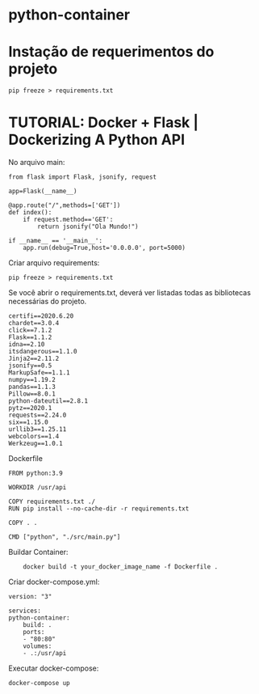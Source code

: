 # python-container

# Instação de requerimentos do projeto

    pip freeze > requirements.txt

# TUTORIAL: Docker + Flask | Dockerizing A Python API

No arquivo main:

    from flask import Flask, jsonify, request

    app=Flask(__name__)

    @app.route("/",methods=['GET'])
    def index():
        if request.method=='GET':
            return jsonify("Ola Mundo!")

    if __name__ == '__main__':
        app.run(debug=True,host='0.0.0.0', port=5000)

Criar arquivo requirements:

    pip freeze > requirements.txt

Se você abrir o requirements.txt, deverá ver listadas todas as bibliotecas necessárias do projeto.

    certifi==2020.6.20
    chardet==3.0.4
    click==7.1.2
    Flask==1.1.2
    idna==2.10
    itsdangerous==1.1.0
    Jinja2==2.11.2
    jsonify==0.5
    MarkupSafe==1.1.1
    numpy==1.19.2
    pandas==1.1.3
    Pillow==8.0.1
    python-dateutil==2.8.1
    pytz==2020.1
    requests==2.24.0
    six==1.15.0
    urllib3==1.25.11
    webcolors==1.4
    Werkzeug==1.0.1

Dockerfile

    FROM python:3.9

    WORKDIR /usr/api

    COPY requirements.txt ./
    RUN pip install --no-cache-dir -r requirements.txt

    COPY . .

    CMD ["python", "./src/main.py"]

Buildar Container:

        docker build -t your_docker_image_name -f Dockerfile .

Criar docker-compose.yml:

    version: "3"

    services:
    python-container:
        build: .
        ports:
        - "80:80"
        volumes:
        - .:/usr/api

Executar docker-compose:

    docker-compose up
